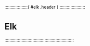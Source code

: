 :::::::::::::::::::{ #elk .header } :::::::::::::::::::::
# Elk
:::::::::::::::::::::::::::::::::::::::::::::::::::::::::
